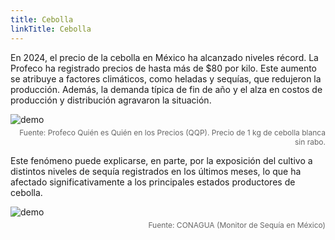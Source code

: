 ```yaml
---
title: Cebolla
linkTitle: Cebolla
---
```


En 2024, el precio de la cebolla en México ha alcanzado niveles récord. La Profeco ha registrado precios de hasta más de $80 por kilo. Este aumento se atribuye a factores climáticos, como heladas y sequías, que redujeron la producción. Además, la demanda típica de fin de año y el alza en costos de producción y distribución agravaron la situación.

<div>
<img src="/kde_plot_cebolla.png" alt="demo" class="img-responsive" title="Precio Nopal">
<p style="font-size: 12px; color: #666; text-align: right; margin-top: 5px;">
        Fuente: Profeco Quién es Quién en los Precios (QQP). Precio de 1 kg de cebolla blanca sin rabo. 
    </p>
</div>


Este fenómeno puede explicarse, en parte, por la exposición del cultivo a distintos niveles de sequía registrados en los últimos meses, lo que ha afectado significativamente a los principales estados productores de cebolla.

<div>
<img src="/mapa_sequia.png" alt="demo" class="img-responsive" title="Monitor de Sequía en México">
<p style="font-size: 12px; color: #666; text-align: right; margin-top: 5px;">
        Fuente: CONAGUA (Monitor de Sequía en México) 
    </p>
</div>


